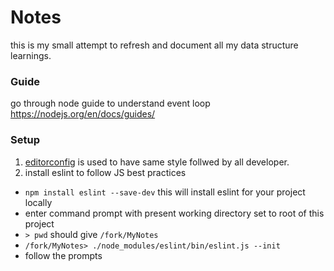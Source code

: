 # Notes
this is my small attempt to refresh and document all my data structure learnings.

### Guide
go through node guide to understand event loop https://nodejs.org/en/docs/guides/
### Setup
1. [editorconfig](http://editorconfig.org/) is used to have same style follwed by all developer.
2. install eslint to follow JS best practices
  - `npm install eslint --save-dev` this will install eslint for your project locally
  - enter command prompt with present working directory set to root of this project
  - `> pwd` should give `/fork/MyNotes`
  - `/fork/MyNotes> ./node_modules/eslint/bin/eslint.js --init`
  - follow the prompts

